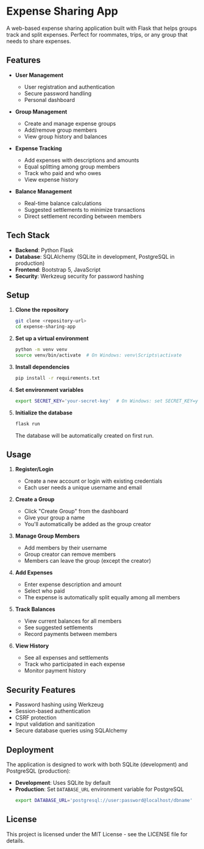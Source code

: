 # Expense Sharing App

A web-based expense sharing application built with Flask that helps groups track and split expenses. Perfect for roommates, trips, or any group that needs to share expenses.

## Features

- **User Management**
  - User registration and authentication
  - Secure password handling
  - Personal dashboard

- **Group Management**
  - Create and manage expense groups
  - Add/remove group members
  - View group history and balances

- **Expense Tracking**
  - Add expenses with descriptions and amounts
  - Equal splitting among group members
  - Track who paid and who owes
  - View expense history

- **Balance Management**
  - Real-time balance calculations
  - Suggested settlements to minimize transactions
  - Direct settlement recording between members

## Tech Stack

- **Backend**: Python Flask
- **Database**: SQLAlchemy (SQLite in development, PostgreSQL in production)
- **Frontend**: Bootstrap 5, JavaScript
- **Security**: Werkzeug security for password hashing

## Setup

1. **Clone the repository**
   ```bash
   git clone <repository-url>
   cd expense-sharing-app
   ```

2. **Set up a virtual environment**
   ```bash
   python -m venv venv
   source venv/bin/activate  # On Windows: venv\Scripts\activate
   ```

3. **Install dependencies**
   ```bash
   pip install -r requirements.txt
   ```

4. **Set environment variables**
   ```bash
   export SECRET_KEY='your-secret-key'  # On Windows: set SECRET_KEY=your-secret-key
   ```

5. **Initialize the database**
   ```bash
   flask run
   ```
   The database will be automatically created on first run.

## Usage

1. **Register/Login**
   - Create a new account or login with existing credentials
   - Each user needs a unique username and email

2. **Create a Group**
   - Click "Create Group" from the dashboard
   - Give your group a name
   - You'll automatically be added as the group creator

3. **Manage Group Members**
   - Add members by their username
   - Group creator can remove members
   - Members can leave the group (except the creator)

4. **Add Expenses**
   - Enter expense description and amount
   - Select who paid
   - The expense is automatically split equally among all members

5. **Track Balances**
   - View current balances for all members
   - See suggested settlements
   - Record payments between members

6. **View History**
   - See all expenses and settlements
   - Track who participated in each expense
   - Monitor payment history

## Security Features

- Password hashing using Werkzeug
- Session-based authentication
- CSRF protection
- Input validation and sanitization
- Secure database queries using SQLAlchemy

## Deployment

The application is designed to work with both SQLite (development) and PostgreSQL (production):

- **Development**: Uses SQLite by default
- **Production**: Set `DATABASE_URL` environment variable for PostgreSQL
  ```bash
  export DATABASE_URL='postgresql://user:password@localhost/dbname'
  ```

## License

This project is licensed under the MIT License - see the LICENSE file for details. 